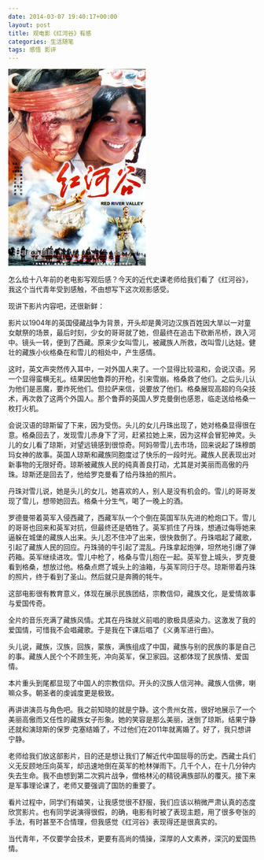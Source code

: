 ```yaml
---
date: 2014-03-07 19:40:17+00:00
layout: post
title: 观电影《红河谷》有感
categories: 生活随笔
tags: 感悟 影评
---
```


![](/album/honghegu.jpg)

怎么给十八年前的老电影写观后感？今天的近代史课老师给我们看了《红河谷》，我这个当代青年受到感触，不由想写下这次观影感受。

现讲下影片内容吧，还很新鲜：

影片以1904年的英国侵藏战争为背景，开头却是黄河边汉族百姓因大旱以一对童女献祭的场景，最后时刻，少女的哥哥就了她，但最终在追击下砍断吊桥，跌入河中。镜头一转，便到了西藏。原来少女叫雪儿，被藏族人所救，改叫雪儿达娃。健壮的藏族小伙格桑在和雪儿的相处中，产生感情。

这时，英文声突然传入耳中，一对外国人来了。一个显得比较温和，会说汉语。另一个显得蛮横无礼。结果因他鲁莽的开枪，引来雪崩。格桑救了他们。之后头儿认为他们是恶魔，要炸死他们。但拉萨来信，说要放了他们。格桑展现高超的乌朵技术，再次救了这两个外国人。那个鲁莽的英国人罗克曼倒也感恩，临走送给格桑一枚打火机。

会说汉语的琼斯留了下来，因为受伤。头儿的女儿丹珠出现了，她对格桑显得很在意。格桑回去了，发现雪儿赤身下了河，赶紧拉她上来，因为这样会冒犯神灵。头儿的女儿看了琼斯，对望远镜感到很惊奇。阿妈带雪儿去市场，回来说起了珠穆朗玛女神的故事。英国人琼斯和藏族同胞度过了快乐的一段时光。藏族人民表现出对新事物的无限好奇。琼斯被藏族人民的纯真善良打动，尤其是对美丽而高傲的丹珠。琼斯还是回去了，他给罗克曼看了给丹珠拍的照片。

丹珠对雪儿说，她是头儿的女儿，她喜欢的人，别人是没有机会的。雪儿的哥哥发现了雪儿，想带她回去。格桑十分生气，喝了一晚上的酒。

罗德曼带着英军入侵西藏了，西藏军队一个个倒在英国军队先进的枪炮口下。雪儿的哥哥也回来和英军对抗，但最终还是牺牲了。英军抓住了丹珠，想通过侮辱她来逼躲在城堡的藏族人出来。头儿忍不住冲了出来，很快救倒了。丹珠唱起了藏歌，引起了藏族人民的回应。丹珠骑的牛引起了混乱。丹珠拿起炮弹，坦然地引爆了弹药箱。英军继续进攻。雪儿中枪了，格桑与雪儿抱在一起。英军登上城头，罗克曼看到格桑，想放过他。格桑点燃了城头上的油箱，与英军同归于尽。琼斯带着丹珠的照片，终于看到了圣山。然后就只是奔腾的牦牛。

这部电影很有教育意义，体现在展示民族团结，宗教信仰，藏族文化，是爱情故事与爱国传奇。

全片的音乐充满了藏族风情。尤其在丹珠就义前唱的歌极具感染力。这激发了我的爱国情，可惜我不会唱藏歌。于是我在下课后唱了《义勇军进行曲》。

头儿说，藏族，汉族，回族，蒙族，满族组成了中国，藏族与别的民族的事是自己的事。藏族人民个个不顾生死，冲向英军，保卫家园。这都体现了民族情、爱国情。

本片重头到尾都显现了中国人的宗教信仰。开头的汉族人信河神。藏族人信佛，喇嘛众多。朝圣者的虔诚度更是极致。

再讲讲演员与角色吧。我之前知晓的就是宁静。这个贵州女孩，很好地展示了一个美丽高傲而又任性的藏族女子形象。她的笑容是那么美丽，迷倒了琼斯。结果宁静还就和演琼斯的保罗·克塞结婚了，不过他们在2011年就离婚了。好了，我只想讲宁静。

老师给我们放这部影片，目的还是想让我们了解近代中国屈辱的历史。西藏士兵们义无反顾地压向英军，却迅速地倒在英军的枪林弹雨下。几千个人，在十几分钟内失去生命。我不由想到第二次鸦片战争，僧格林沁的精锐满族部队的覆灭。接下来是军事理论课了，老师又要强调了国防的重要了。

看片过程中，同学们有嬉笑，让我感觉很不舒服，我们应该以稍微严肃认真的态度欣赏影片。也有同学说演得很假，的确，电影有时被了表现主题，用了很多夸张的手法，有时甚至不合情理，但我感觉《红河谷》表现得还是很真实的。

当代青年，不仅要学会技术，更要有高尚的情操，深厚的人文素养，深沉的爱国热情。







